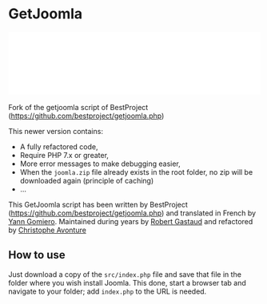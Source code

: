 # GetJoomla

![Banner](./banner.svg)

Fork of the getjoomla script of BestProject (https://github.com/bestproject/getjoomla.php)

This newer version contains:

* A fully refactored code,
* Require PHP 7.x or greater,
* More error messages to make debugging easier, 
* When the `joomla.zip` file already exists in the root folder, no zip will be downloaded again (principle of caching)
* ... 

This GetJoomla script has been written by BestProject (https://github.com/bestproject/getjoomla.php) and translated in French by [Yann Gomiero](https://github.com/YGomiero). Maintained during years by [Robert Gastaud](https://www.robertg-conseil.fr/) and refactored by [Christophe Avonture](https://github.com/cavo789)

## How to use

Just download a copy of the `src/index.php` file and save that file in the folder where you wish install Joomla. This done, start a browser tab and navigate to your folder; add `index.php` to the URL is needed.
